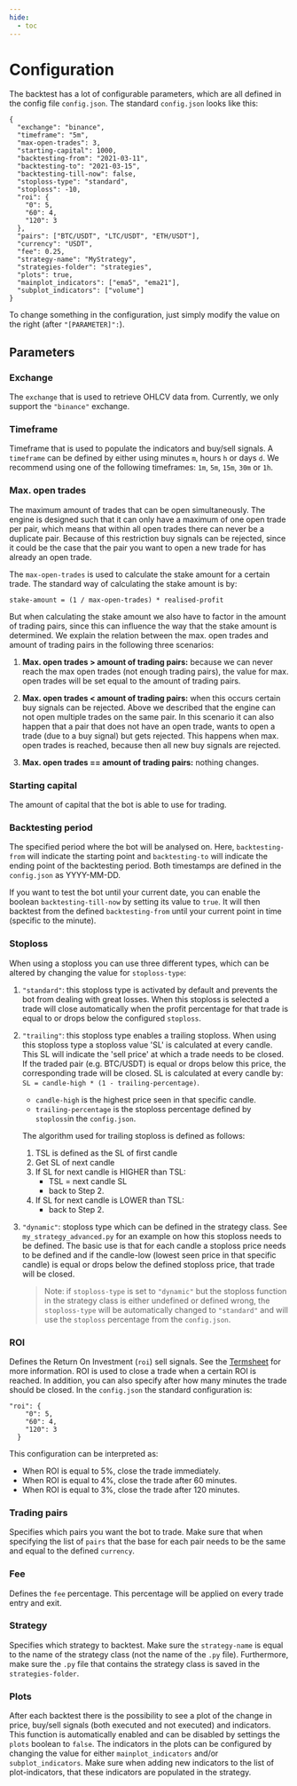 ```yaml
---
hide:
  - toc
---
```

# Configuration
The backtest has a lot of configurable parameters, which are all defined in the config file ```config.json```. The
standard ```config.json``` looks like this:
```
{
  "exchange": "binance",
  "timeframe": "5m",
  "max-open-trades": 3,
  "starting-capital": 1000,
  "backtesting-from": "2021-03-11",
  "backtesting-to": "2021-03-15",
  "backtesting-till-now": false,
  "stoploss-type": "standard",
  "stoploss": -10,
  "roi": {
    "0": 5,
    "60": 4,
    "120": 3
  },
  "pairs": ["BTC/USDT", "LTC/USDT", "ETH/USDT"],
  "currency": "USDT",
  "fee": 0.25,
  "strategy-name": "MyStrategy",
  "strategies-folder": "strategies",
  "plots": true,
  "mainplot_indicators": ["ema5", "ema21"],
  "subplot_indicators": ["volume"]
}
```
To change something in the configuration, just simply modify the value on the right (after ```"[PARAMETER]":```).

## Parameters
### Exchange
The ```exchange``` that is used to retrieve OHLCV data from. Currently, we only support the ```"binance"``` exchange.

### Timeframe
Timeframe that is used to populate the indicators and buy/sell signals. A ```timeframe``` can be defined by either using 
minutes ```m```, hours ```h``` or days ```d```. We recommend using one of the following timeframes:
```1m```, ```5m```, ```15m```, ```30m``` or ```1h```. 

### Max. open trades
The maximum amount of trades that can be open simultaneously. The engine is designed such that it can only have a 
maximum of one open trade per pair, which means that within all open trades there can never be a duplicate pair. Because
of this restriction buy signals can be rejected, since it could be the case that the pair you want to open a new trade
for has already an open trade.

The ```max-open-trades``` is used to calculate the stake amount for a certain trade. The standard way of calculating the stake 
amount is by:
```
stake-amount = (1 / max-open-trades) * realised-profit
```

But when calculating the stake amount we also have to factor in the amount of trading pairs, since this can influence 
the way that the stake amount is determined. We explain the relation between the max. open trades and amount of trading
pairs in the following three scenarios:

1. **Max. open trades > amount of trading pairs:** because we can never reach the max open trades (not enough trading pairs),
   the value for max. open trades will be set equal to the amount of trading pairs.
   
2. **Max. open trades < amount of trading pairs:** when this occurs certain buy signals can be rejected. Above we 
   described that the engine can not open multiple trades on the same pair. In this scenario it can also happen that a 
   pair that does not have an open trade, wants to open a trade (due to a buy signal) but gets rejected. This happens
   when max. open trades is reached, because then all new buy signals are rejected.
   
3. **Max. open trades == amount of trading pairs:** nothing changes.

### Starting capital
The amount of capital that the bot is able to use for trading.

### Backtesting period
The specified period where the bot will be analysed on. Here, ```backtesting-from``` will indicate the starting point and 
```backtesting-to``` will indicate the ending point of the backtesting period. Both timestamps are defined in the 
```config.json``` as YYYY-MM-DD. 

If you want to test the bot until your current date, you can enable the boolean 
```backtesting-till-now``` by setting its value to ```true```. It will then backtest from the defined 
```backtesting-from``` until your current point in time (specific to the minute).

### Stoploss
When using a stoploss you can use three different types, which can be altered by changing the value for 
```stoploss-type```:
1. ```"standard"```: this stoploss type is activated by default and prevents the bot from dealing with great losses. 
   When this stoploss is selected a trade will close automatically when the profit percentage for that trade is equal to 
   or drops below the configured ```stoploss```.
   
2. ```"trailing"```: this stoploss type enables a trailing stoploss. When using this stoploss type a stoploss value 'SL'
   is calculated at every candle. This SL will indicate the 'sell price' at which a trade needs to be closed. If the 
   traded pair (e.g. BTC/USDT) is equal or drops below this price, the corresponding trade will be closed. SL is 
   calculated at every candle by: ```SL = candle-high * (1 - trailing-percentage)```. 
   - ```candle-high``` is the highest price seen in that specific candle.
   - ```trailing-percentage``` is the stoploss percentage defined by ```stoploss```in the ```config.json```.
   
   The algorithm used for trailing stoploss is defined as follows:
   1. TSL is defined as the SL of first candle
   2. Get SL of next candle
   3. If SL for next candle is HIGHER than TSL:
       - TSL = next candle SL
       - back to Step 2.
   4. If SL for next candle is LOWER than TSL:
       - back to Step 2.
      
3. ```"dynamic"```: stoploss type which can be defined in the strategy class. See ```my_strategy_advanced.py``` for an
   example on how this stoploss needs to be defined. The basic use is that for each candle a stoploss price needs to be
   defined and if the candle-low (lowest seen price in that specific candle) is equal or drops below the defined
   stoploss price, that trade will be closed.
   > Note: if ```stoploss-type``` is set to ```"dynamic"``` but the stoploss function in the strategy class is either
   > undefined or defined wrong, the ```stoploss-type``` will be automatically changed to ```"standard"``` and will use
   > the ```stoploss``` percentage from the ```config.json```.

### ROI
Defines the Return On Investment (```roi```) sell signals. See the 
[Termsheet](/knowledge_library/term_sheet/#roi) for more information. ROI is used to
close a trade when a certain ROI is reached. In addition, you can also specify after how many minutes the trade should 
be closed. In the ```config.json``` the standard configuration is:
```
"roi": {
    "0": 5,
    "60": 4,
    "120": 3
  }
```
This configuration can be interpreted as: 
- When ROI is equal to 5%, close the trade immediately.
- When ROI is equal to 4%, close the trade after 60 minutes.
- When ROI is equal to 3%, close the trade after 120 minutes.

### Trading pairs
Specifies which pairs you want the bot to trade. Make sure that when specifying the list of ```pairs``` that the base
for each pair needs to be the same and equal to the defined ```currency```.

### Fee
Defines the ```fee``` percentage. This percentage will be applied on every trade entry and exit.

### Strategy
Specifies which strategy to backtest. Make sure the ```strategy-name``` is equal to the name of the strategy class
(not the name of the ```.py``` file). Furthermore, make sure the ```.py``` file that contains the strategy class is 
saved in the ```strategies-folder```.

### Plots
After each backtest there is the possibility to see a plot of the change in price, buy/sell signals (both executed and 
not executed) and indicators. This function is automatically enabled and can be disabled by settings the ```plots``` 
boolean to ```false```. The indicators in the plots can be configured by changing the value for either 
```mainplot_indicators``` and/or ```subplot_indicators```. Make sure when adding new indicators to the list of
plot-indicators, that these indicators are populated in the strategy.
